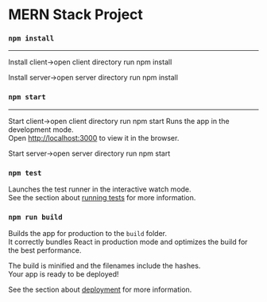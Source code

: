 <h1>MERN Stack Project</h1>

### `npm install`
------------------------------------------------------
Install client->open client directory run npm install

Install server->open server directory run npm install

### `npm start`
---------------------------------------------------------------
Start client->open client directory run npm start
Runs the app in the development mode.\
Open [http://localhost:3000](http://localhost:3000) to view it in the browser.

Start server->open server directory run npm start

### `npm test`

Launches the test runner in the interactive watch mode.\
See the section about [running tests](https://facebook.github.io/create-react-app/docs/running-tests) for more information.

### `npm run build`

Builds the app for production to the `build` folder.\
It correctly bundles React in production mode and optimizes the build for the best performance.

The build is minified and the filenames include the hashes.\
Your app is ready to be deployed!

See the section about [deployment](https://facebook.github.io/create-react-app/docs/deployment) for more information.
